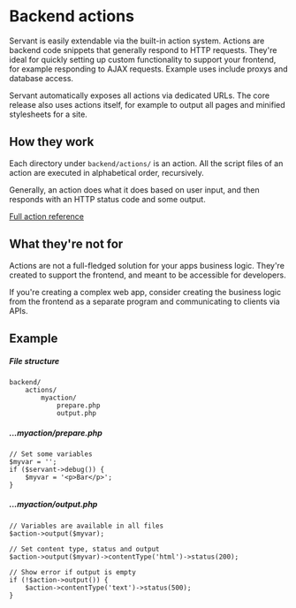 
# Backend actions

Servant is easily extendable via the built-in action system. Actions are backend code snippets that generally respond to HTTP requests. They're ideal for quickly setting up custom functionality to support your frontend, for example responding to AJAX requests. Example uses include proxys and database access.

Servant automatically exposes all actions via dedicated URLs. The core release also uses actions itself, for example to output all pages and minified stylesheets for a site.



## How they work

Each directory under `backend/actions/` is an action. All the script files of an action are executed in alphabetical order, recursively.

Generally, an action does what it does based on user input, and then responds with an HTTP status code and some output.

<p><a href="/technical-docs/components/action" class="button">Full action reference</a></p>



## What they're not for

Actions are not a full-fledged solution for your apps business logic. They're created to support the frontend, and meant to be accessible for developers.

If you're creating a complex web app, consider creating the business logic from the frontend as a separate program and communicating to clients via APIs.



## Example

##### File structure

	backend/
		actions/
			myaction/
				prepare.php
				output.php

##### ...myaction/prepare.php

	// Set some variables
	$myvar = '';
	if ($servant->debug()) {
		$myvar = '<p>Bar</p>';
	}

##### ...myaction/output.php

	// Variables are available in all files
	$action->output($myvar);
	
	// Set content type, status and output
	$action->output($myvar)->contentType('html')->status(200);

	// Show error if output is empty
	if (!$action->output()) {
		$action->contentType('text')->status(500);
	}
